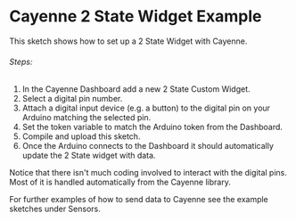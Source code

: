 # Cayenne 2 State Widget Example

This sketch shows how to set up a 2 State Widget with Cayenne.

###### Steps:
1. In the Cayenne Dashboard add a new 2 State Custom Widget.
2. Select a digital pin number.
3. Attach a digital input device (e.g. a button) to the digital pin on your Arduino matching the selected pin.
4. Set the token variable to match the Arduino token from the Dashboard.
5. Compile and upload this sketch.
6. Once the Arduino connects to the Dashboard it should automatically update the 2 State widget with data.

Notice that there isn't much coding involved to interact with the digital pins.
Most of it is handled automatically from the Cayenne library.

For further examples of how to send data to Cayenne see the example sketches under Sensors.